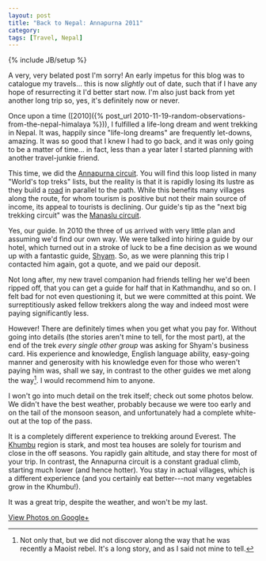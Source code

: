 ```yaml
---
layout: post
title: "Back to Nepal: Annapurna 2011"
category: 
tags: [Travel, Nepal]
---
```

{% include JB/setup %}

A very, very belated post I'm sorry!  An early impetus for this blog
was to catalogue my travels... this is now *slightly* out of date,
such that if I have any hope of resurrecting it I'd better start now.
I'm also just back from yet another long trip so, yes, it's definitely
now or never.

Once upon a time
([2010]({% post_url 2010-11-19-random-observations-from-the-nepal-himalaya %})),
I fulfilled a life-long dream and went trekking in Nepal.  It was,
happily since "life-long dreams" are frequently let-downs, amazing.
It was so good that I knew I had to go back, and it was only going to
be a matter of time... in fact, less than a year later I started
planning with another travel-junkie friend.

This time, we did the
[Annapurna circuit](http://en.wikipedia.org/wiki/Annapurna_Circuit).
You will find this loop listed in many "World's top treks" lists, but
the reality is that it is rapidly losing its lustre as they build a
[road](http://www.bbc.com/travel/feature/20110524-nepals-shrinking-annapurna-circuit)
in parallel to the path.  While this benefits many villages along the
route, for whom tourism is positive but not their main source of
income, its appeal to tourists is declining.  Our guide's tip as the
"next big trekking circuit" was the
[Manaslu circuit](http://wikitravel.org/en/Manaslu_Trek).

Yes, our guide.  In 2010 the three of us arrived with very little plan
and assuming we'd find our own way.  We were talked into hiring a
guide by our hotel, which turned out in a stroke of luck to be a fine
decision as we wound up with a fantastic guide,
[Shyam](mailto:g.basnet@yahoo.com).  So, as we were planning this trip
I contacted him again, got a quote, and we paid our deposit.

Not long after, my new travel companion had friends telling her we'd
been ripped off, that you can get a guide for half that in Kathmandhu,
and so on.  I felt bad for not even questioning it, but we were
committed at this point.  We surreptitiously asked fellow trekkers
along the way and indeed most were paying significantly less.

However!  There are definitely times when you get what you pay for.
Without going into details (the stories aren't mine to tell, for the
most part), at the end of the trek *every single other group* was
asking for Shyam's business card.  His experience and knowledge,
English language ability, easy-going manner and generosity with his
knowledge even for those who weren't paying him was, shall we say, in
contrast to the other guides we met along the way[^1].  I would
recommend him to anyone.

I won't go into much detail on the trek itself; check out some photos
below.  We didn't have the best weather, probably because we were too
early and on the tail of the monsoon season, and unfortunately had a
complete white-out at the top of the pass.

It is a completely different experience to trekking around Everest.
The [Khumbu](http://en.wikipedia.org/wiki/Khumbu) region is stark, and
most tea houses are solely for tourism and close in the off seasons.
You rapidly gain altitude, and stay there for most of your trip.  In
contrast, the Annapurna circuit is a constant gradual climb, starting
much lower (and hence hotter).  You stay in actual villages, which is
a different experience (and you certainly eat better---not many
vegetables grow in the Khumbu!).

It was a great trip, despite the weather, and won't be my last.

<div data-album="5954920622446415537" class="gallery"><a href="https://plus.google.com/photos/110262280296887306226/albums/5954920622446415537">View Photos on Google+</a></div>

[^1]: Not only that, but we did not discover along the way that he was
recently a Maoist rebel.  It's a long story, and as I said not mine to
tell.
